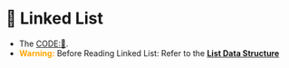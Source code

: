 # 🔗 Linked List
- The [CODE:📑](../Data_Structures/Linked_List.c).
- <span style="color:orange"> **Warning:**</span> Before Reading Linked List: Refer to the **[List Data Structure](./List.md)**
